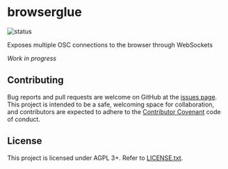 # browserglue

![status](https://github.com/munshkr/browserglue/actions/workflows/main.yml/badge.svg)

Exposes multiple OSC connections to the browser through WebSockets

*Work in progress*


## Contributing

Bug reports and pull requests are welcome on GitHub at the [issues
page](https://github.com/munshkr/browserglue). This project is intended to be a
safe, welcoming space for collaboration, and contributors are expected to
adhere to the [Contributor Covenant](http://contributor-covenant.org) code of
conduct.


## License

This project is licensed under AGPL 3+. Refer to [LICENSE.txt](LICENSE.txt).
